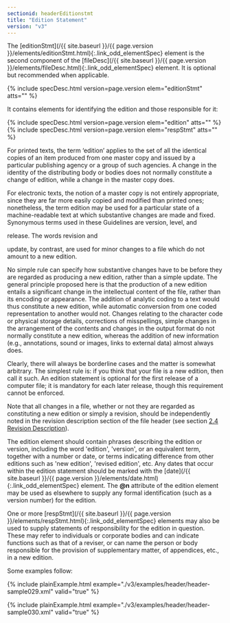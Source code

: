 ```yaml
---
sectionid: headerEditionstmt
title: "Edition Statement"
version: "v3"
---
```




The [editionStmt](/{{ site.baseurl }}/{{ page.version }}/elements/editionStmt.html){:.link_odd_elementSpec} element is the second component of the [fileDesc](/{{ site.baseurl }}/{{ page.version }}/elements/fileDesc.html){:.link_odd_elementSpec} element. It is optional but recommended when applicable.



{% include specDesc.html version=page.version elem="editionStmt" atts="" %}



It contains elements for identifying the edition and those responsible for it:



{% include specDesc.html version=page.version elem="edition" atts="" %}
{% include specDesc.html version=page.version elem="respStmt" atts="" %}



For printed texts, the term ‘edition’ applies to the set of all the
identical copies of an item produced from one master copy and issued by a particular
publishing agency or a group of such agencies. A change in the identity of the distributing
body or bodies does not normally constitute a change of edition, while a change in
the
master copy does.

For electronic texts, the notion of a <span class="mentioned">master copy</span> is not entirely
appropriate, since they are far more easily copied and modified than printed ones;
nonetheless, the term edition may be used for a particular state of a machine-readable
text
at which substantive changes are made and fixed. Synonymous terms used in these Guidelines
are 
<span class="mentioned">version</span>, 
<span class="mentioned">level</span>, and

<span class="mentioned">release</span>. The words 
<span class="mentioned">revision</span> and

<span class="mentioned">update</span>, by contrast, are used for minor changes to a file which do
not amount to a new edition.

No simple rule can specify how substantive changes have to be before they are regarded
as
producing a new edition, rather than a simple update. The general principle proposed
here is
that the production of a new edition entails a significant change in the intellectual
content of the file, rather than its encoding or appearance. The addition of analytic
coding
to a text would thus constitute a new edition, while automatic conversion from one
coded
representation to another would not. Changes relating to the character code or physical
storage details, corrections of misspellings, simple changes in the arrangement of
the
contents and changes in the output format do not normally constitute a new edition,
whereas
the addition of new information (e.g., annotations, sound or images, links to external
data)
almost always does.

Clearly, there will always be borderline cases and the matter is somewhat arbitrary.
The
simplest rule is: if you think that your file is a new edition, then call it such.
An
edition statement is optional for the first release of a computer file; it is mandatory
for
each later release, though this requirement cannot be enforced.

Note that all changes in a file, whether or not they are regarded as constituting
a new
edition or simply a revision, should be independently noted in the revision description
section of the file header (see section 
<a class="link_ptr" title="Revision Description" href="/{{ site.baseurl }}/{{ page.version }}/guidelines/header.html#headerRevisionDescription">2.4 Revision Description</a>).

The edition element should contain phrases describing the edition or version, including
the
word 'edition', 'version', or an equivalent term, together with a number or date,
or terms
indicating difference from other editions such as 'new edition', 'revised edition',
etc. Any
dates that occur within the edition statement should be marked with the [date](/{{ site.baseurl }}/{{ page.version }}/elements/date.html){:.link_odd_elementSpec} element. The **@n** attribute of the edition element may be used as
elsewhere to supply any formal identification (such as a version number) for the
edition.

One or more [respStmt](/{{ site.baseurl }}/{{ page.version }}/elements/respStmt.html){:.link_odd_elementSpec} elements may also be used to supply statements
of responsibility for the edition in question. These may refer to individuals or corporate
bodies and can indicate functions such as that of a reviser, or can name the person
or body
responsible for the provision of supplementary matter, of appendices, etc., in a new
edition.

Some examples follow:

{% include plainExample.html example="./v3/examples/header/header-sample029.xml" valid="true" %}

{% include plainExample.html example="./v3/examples/header/header-sample030.xml" valid="true" %}

